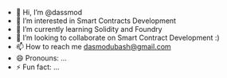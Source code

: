 - 👋 Hi, I’m @dassmod
- 👀 I’m interested in Smart Contracts Development
- 🌱 I’m currently learning Solidity and Foundry
- 💞️ I’m looking to collaborate on Smart Contract Development :)
- 📫 How to reach me dasmodubash@gmail.com
- 😄 Pronouns: ...
- ⚡ Fun fact: ...
